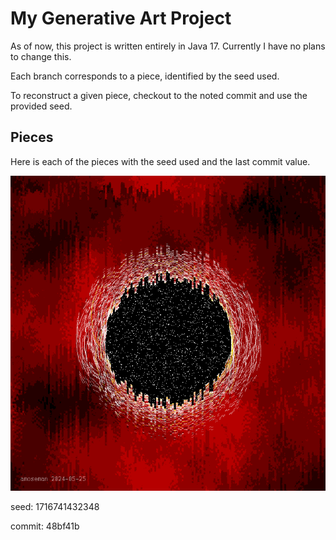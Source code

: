 # My Generative Art Project

As of now, this project is written entirely in Java 17. Currently I have no plans to change this.

Each branch corresponds to a piece, identified by the seed used.

To reconstruct a given piece, checkout to the noted commit and use the provided seed. 

## Pieces

Here is each of the pieces with the seed used and the last commit value.

![](https://github.com/a-moseman/GenerativeArt/blob/1716741432348/pieces/1716741432348.bmp)

seed: 1716741432348

commit: 48bf41b
